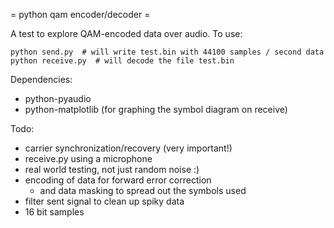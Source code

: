 = python qam encoder/decoder =

A test to explore QAM-encoded data over audio. To use:

    python send.py  # will write test.bin with 44100 samples / second data
    python receive.py  # will decode the file test.bin

Dependencies:

 - python-pyaudio
 - python-matplotlib (for graphing the symbol diagram on receive)

Todo:

 - carrier synchronization/recovery (very important!)
 - receive.py using a microphone
 - real world testing, not just random noise :)
 - encoding of data for forward error correction
    - and data masking to spread out the symbols used
 - filter sent signal to clean up spiky data
 - 16 bit samples

